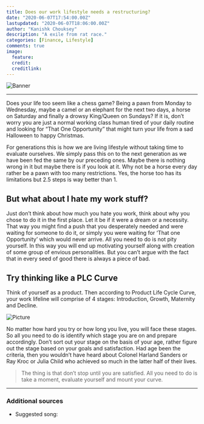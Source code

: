 ```yaml
---
title: Does our work lifestyle needs a restructuring?
date: "2020-06-07T17:54:00.00Z"
lastupdated: "2020-06-07T18:06:00.00Z"
author: "Kanishk Chouksey"
description: "A exile from rat race."
categories: [Finance, Lifestyle]
comments: true
image:
  feature: 
  credit: 
  creditlink: 
---
```


![Banner]()

---

Does your life too seem like a chess game? Being a pawn from Monday to Wednesday, maybe a camel or an elephant for the next two days, a horse on Saturday and finally a drowsy King/Queen on Sundays? If it is, don’t worry you are just a normal working class human tired of your daily routine and looking for “That One Opportunity” that might turn your life from a sad Halloween to happy Christmas.

For generations this is how we are living lifestyle without taking time to evaluate ourselves. We simply pass this on to the next generation as we have been fed the same by our preceding ones. Maybe there is nothing wrong in it but maybe there is if you look at it. Why not be a horse every day rather be a pawn with too many restrictions. Yes, the horse too has its limitations but 2.5 steps is way better than 1.

## But what about I hate my work stuff?
Just don’t think about how much you hate you work, think about why you chose to do it in the first place. Let it be if it were a dream or a necessity. That way you might find a push that you desperately needed and were waiting for someone to do it, or simply you were waiting for ‘That one Opportunity’ which would never arrive. All you need to do is not pity yourself. In this way you will end up motivating yourself along with creation of some group of envious personalities. But you can’t argue with the fact that in every seed of good there is always a piece of bad.

## Try thinking like a PLC Curve
Think of yourself as a product. Then according to Product Life Cycle Curve, your work lifeline will comprise of 4 stages: Introduction, Growth, Maternity and Decline.

![Picture]()

No matter how hard you try or how long you live, you will face these stages. So all you need to do is identify which stage you are on and prepare accordingly. Don’t sort out your stage on the basis of your age, rather figure out the stage based on your goals and satisfaction. Had age been the criteria, then you wouldn’t have heard about Colonel Harland Sanders or Ray Kroc or Julia Child who achieved so much in the latter half of their lives.

> The thing is that don’t stop until you are satisfied. All you need to do is take a moment, evaluate yourself and mount your curve.

---
### Additional sources

- Suggested song: 
